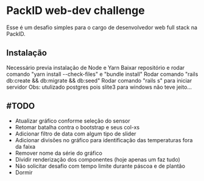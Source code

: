 # PackID web-dev challenge 

Esse é um desafio simples para o cargo de desenvolvedor web full stack na PackID.

## Instalação

Necessário previa instalação de Node e Yarn
Baixar repositório e rodar comando "yarn install --check-files" e "bundle install"
Rodar comando "rails db:create && db:migrate && db:seed"
Rodar comando "rails s" para iniciar servidor
Obs: utulizado postgres pois slite3 para windows não teve jeito...

## #TODO

* Atualizar gráfico conforme seleção do sensor
* Retomar batalha contra o bootstrap e seus col-xs
* Adicionar filtro de data com algum tipo de slider
* Adicionar divisões no gráfico para identificação das temperaturas fora da faixa
* Remover nome da série do gráfico
* Dividir renderização dos componentes (hoje apenas um faz tudo)
* Não solicitar desafio com tempo limite durante páscoa e de plantão
* Dormir
